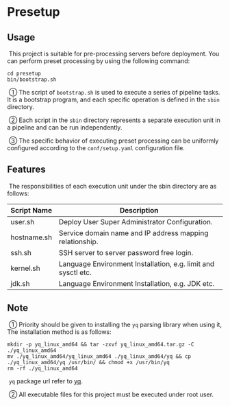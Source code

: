 # Presetup



## Usage

​    This project is suitable for pre-processing servers before deployment. You can perform preset processing by using the following command:

```shell
cd presetup
bin/bootstrap.sh
```

​     ① The script of `bootstrap.sh` is used to execute a series of pipeline tasks. It is a bootstrap program, and each specific operation is defined in the `sbin` directory.

​     ② Each script in the `sbin` directory represents a separate execution unit in a pipeline and can be run independently.

​     ③ The specific behavior of executing preset processing can be uniformly configured according to the `conf/setup.yaml` configuration file.



## Features

​      The responsibilities of each execution unit under the sbin directory are as follows:

| Script Name | Description                                                  |
| ----------- | ------------------------------------------------------------ |
| user.sh     | Deploy User Super Administrator Configuration.               |
| hostname.sh | Service domain name and IP address mapping relationship.     |
| ssh.sh      | SSH server to server password free login.                    |
| kernel.sh   | Language Environment Installation, e.g. limit and sysctl etc. |
| jdk.sh      | Language Environment Installation, e.g. JDK etc.             |



## Note

​	① Priority should be given to installing the `yq` parsing library when using it, The installation method is as follows: 

```shell
mkdir -p yq_linux_amd64 && tar -zxvf yq_linux_amd64.tar.gz -C ./yq_linux_amd64
mv ./yq_linux_amd64/yq_linux_amd64 ./yq_linux_amd64/yq && cp ./yq_linux_amd64/yq /usr/bin/ && chmod +x /usr/bin/yq
rm -rf ./yq_linux_amd64
```

​		`yq` package url refer to [yq](https://github.com/mikefarah/yq/releases). 

​    ② All executable files for this project must be executed under root user.